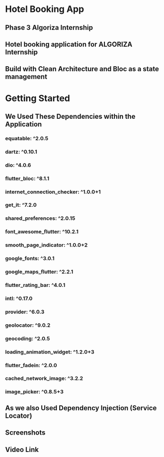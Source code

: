 # Hotel Booking App
## Phase 3 Algoriza Internship
## Hotel booking application for ALGORIZA Internship  
## Build with Clean Architecture and Bloc as a state management

# Getting Started

## We Used These Dependencies within the Application

### equatable: ^2.0.5
### dartz: ^0.10.1
### dio: ^4.0.6
### flutter_bloc: ^8.1.1
### internet_connection_checker: ^1.0.0+1
### get_it: ^7.2.0
### shared_preferences: ^2.0.15
### font_awesome_flutter: ^10.2.1
### smooth_page_indicator: ^1.0.0+2
### google_fonts: ^3.0.1
### google_maps_flutter: ^2.2.1
### flutter_rating_bar: ^4.0.1
### intl: ^0.17.0
### provider: ^6.0.3
### geolocator: ^9.0.2
### geocoding: ^2.0.5
### loading_animation_widget: ^1.2.0+3
### flutter_fadein: ^2.0.0
### cached_network_image: ^3.2.2
### image_picker: ^0.8.5+3

## As we also Used Dependency Injection (Service Locator)

## Screenshots





## Video Link
